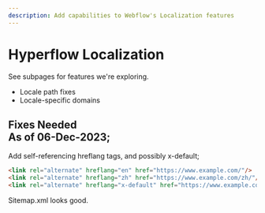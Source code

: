 ```yaml
---
description: Add capabilities to Webflow's Localization features
---
```


# Hyperflow Localization

See subpages for features we're exploring.&#x20;

* Locale path fixes
* Locale-specific domains

Fixes Needed\
As of 06-Dec-2023;&#x20;
------------------------

Add self-referencing hreflang tags, and possibly x-default;&#x20;

```html
<link rel="alternate" hreflang="en" href="https://www.example.com/"/>
<link rel="alternate" hreflang="zh" href="https://www.example.com/zh/"/>
<link rel="alternate" hreflang="x-default" href="https://www.example.com/"/>
```

Sitemap.xml looks good.&#x20;

